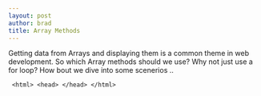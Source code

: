 ```yaml
---
layout: post
author: brad
title: Array Methods
---
```


Getting data from Arrays and displaying them is a common theme in web development. So which Array methods should we use? Why not just use a for loop? How bout we dive into some scenerios ..

` <html> <head> </head> </html>`
